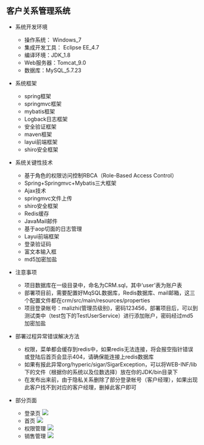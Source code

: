 ## 客户关系管理系统

- 系统开发环境
  - 操作系统： Windows_7
  - 集成开发工具： Eclipse EE_4.7
  - 编译环境：JDK_1.8
  - Web服务器：Tomcat_9.0
  - 数据库：MySQL_5.7.23

- 系统框架
  - spring框架
  - springmvc框架
  - mybatis框架
  - Logback日志框架
  - 安全验证框架
  - maven框架
  - layui前端框架
  - shiro安全框架

- 系统关键性技术
  - 基于角色的权限访问控制RBCA（Role-Based Access Control）
  - Spring+Springmvc+Mybatis三大框架
  - Ajax技术
  - springmvc文件上传
  - shiro安全框架
  - Redis缓存
  - JavaMail邮件
  - 基于aop切面的日志管理
  - Layui前端框架
  - 登录验证码
  - 富文本输入框
  - md5加密加盐

- 注意事项
  - 项目数据库在一级目录中，命名为CRM.sql，其中‘user’表为账户表
  - 部署项目前，需要配置好MqSQL数据库，Redis数据库、mail邮箱，这三个配置文件都在crm/src/main/resources/properties
  - 项目登录帐号：malizhi(管理员级别)，密码123456，部署项目后，可以到测试类中（test包下的TestUserService）进行添加账户，密码经过md5加密加盐
  
- 部署过程异常错误解决方法
  - 权限，菜单都会缓存到redis中，如果redis无法连接，将会报空指针错误或登陆后首页会显示404，请确保能连接上redis数据库
  - 如果有报此异常org/hyperic/sigar/SigarException，可以将WEB-INF/lib下的文件（根据你的系统以及位数选择）放在你的JDK/bin目录下
  - 在发布出来前，由于隐私关系删除了部分登录帐号（客户经理），如果出现此客户找不到对应的客户经理，删掉此客户即可

- 部分页面
  - 登录页
![](https://malizhi-blog-1252037601.cos.ap-guangzhou.myqcloud.com/crm-README/%E7%99%BB%E5%BD%95%E9%A1%B5.png)
  - 首页
![](https://malizhi-blog-1252037601.cos.ap-guangzhou.myqcloud.com/crm-README/%E9%A6%96%E9%A1%B5.png)
  - 权限管理
![](https://malizhi-blog-1252037601.cos.ap-guangzhou.myqcloud.com/crm-README/%E6%9D%83%E9%99%90%E7%AE%A1%E7%90%86.png)
  - 销售管理
![](https://malizhi-blog-1252037601.cos.ap-guangzhou.myqcloud.com/crm-README/%E9%94%80%E5%94%AE%E7%AE%A1%E7%90%86.png)
